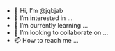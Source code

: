 - 👋 Hi, I’m @jqbjab
- 👀 I’m interested in ...
- 🌱 I’m currently learning ...
- 💞️ I’m looking to collaborate on ...
- 📫 How to reach me ...

<!---
jqbjab/jqbjab is a ✨ special ✨ repository because its `README.md` (this file) appears on your GitHub profile.
You can click the Preview link to take a look at your changes.
--->
